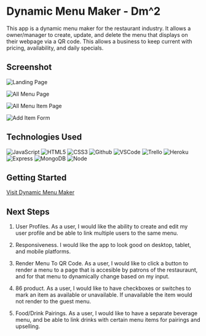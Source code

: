 # Dynamic Menu Maker - Dm^2

This app is a dynamic menu maker for the restaurant industry. It allows a owner/manager to create, update, and delete the menu that displays on their webpage via a QR code. This allows a business to keep current with pricing, availability, and daily specials.

## Screenshot

![Landing Page](https://i.imgur.com/5o3bFPC.png)

![All Menu Page](https://i.imgur.com/mLrM3bF.png)

![All Menu Item Page](https://i.imgur.com/8HIPG1l.png)

![Add Item Form](https://i.imgur.com/RMXRU6n.png)

## Technologies Used

![JavaScript](https://img.shields.io/badge/-JavaScript-05122A?style=flat&logo=javascript)
![HTML5](https://img.shields.io/badge/-HTML5-05122A?style=flat&logo=html5)
![CSS3](https://img.shields.io/badge/-CSS-05122A?style=flat&logo=css3)
![Github](https://img.shields.io/badge/-GitHub-05122A?style=flat&logo=github)
![VSCode](https://img.shields.io/badge/-VS_Code-05122A?style=flat&logo=visualstudio)
![Trello](https://img.shields.io/badge/-Trello-05122A?style=flat&logo=trello)
![Heroku](https://img.shields.io/badge/-Heroku-05122A?style=flat&logo=heroku)
![Express](https://img.shields.io/badge/-Express-05122A?style=flat&logo=express)
![MongoDB](https://img.shields.io/badge/-MongoDB-05122A?style=flat&logo=mongodb)
![Node](https://img.shields.io/badge/-Node.js-05122A?style=flat&logo=node.js)

## Getting Started

[Visit Dynamic Menu Maker](https://dynamic-menu-maker.herokuapp.com/menuItems/index)

## Next Steps

1. User Profiles. As a user, I would like the ability to create and edit my user profile and be able to link multiple users to the same menu.

2. Responsiveness. I would like the app to look good on desktop, tablet, and mobile platforms.

3. Render Menu To QR Code. As a user, I would like to click a button to render a menu to a page that is accesible by patrons of the restauraunt, and for that menu to dynamically change based on my input.

4. 86 product. As a user, I would like to have checkboxes or switches to mark an item as available or unavailable. If unavailable the item would not render to the guest menu.

5. Food/Drink Pairings. As a user, I would like to have a separate beverage menu, and be able to link drinks with certain menu items for pairings and upselling.
